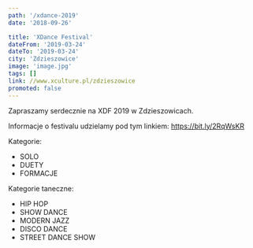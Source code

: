 ```yaml
---
path: '/xdance-2019'
date: '2018-09-26'

title: 'XDance Festival'
dateFrom: '2019-03-24'
dateTo: '2019-03-24'
city: 'Zdzieszowice'
image: 'image.jpg'
tags: []
link: //www.xculture.pl/zdzieszowice
promoted: false
---
```

Zapraszamy serdecznie na XDF 2019 w Zdzieszowicach.

Informacje o festivalu udzielamy pod tym linkiem: 
https://bit.ly/2RqWsKR

Kategorie:
- SOLO 
- DUETY 
- FORMACJE

Kategorie taneczne:
- HIP HOP
- SHOW DANCE
- MODERN JAZZ
- DISCO DANCE
- STREET DANCE SHOW